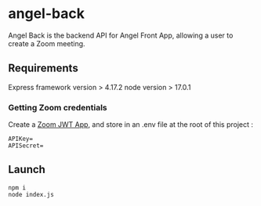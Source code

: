 # angel-back

Angel Back is the backend API for Angel Front App, allowing a user to create a Zoom meeting.

## Requirements

Express framework version > 4.17.2
node version > 17.0.1

### Getting Zoom credentials

Create a [Zoom JWT App](https://marketplace.zoom.us/docs/guides/build/jwt-app), and store in an .env file at the root of this project : 

```
APIKey= 
APISecret=
```

## Launch

````
npm i
node index.js
````
